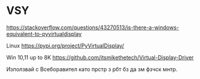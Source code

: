 # VSY 

https://stackoverflow.com/questions/43270513/is-there-a-windows-equivalent-to-pyvirtualdisplay

Linux
https://pypi.org/project/PyVirtualDisplay/  

Win 10,11 up to 8K
https://github.com/itsmikethetech/Virtual-Display-Driver

 Използвай с Всеборавител като прстр з рбт бз да зм фзчск мнтр.
 



